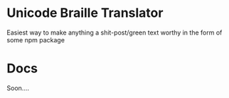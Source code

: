 # Unicode Braille Translator
Easiest way to make anything a shit-post/green text worthy in the form of some npm package

# Docs
Soon....
